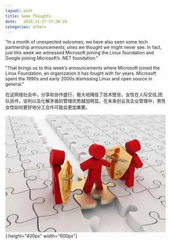 ```yaml
---
layout: post
title: Some Thoughts
date:   2016-11-17 17:38:39
categories: others
---
```


"In a month of unexpected outcomes, we have also seen some tech partnership announcements, ones we thought we might never see. In fact, just this week we witnessed Microsoft joining the Linux foundation and Google joining Microsoft’s .NET foundation."

"That brings us to this week’s announcements where Microsoft joined the Linux Foundation, an organization it has fought with for years. Microsoft spent the 1990s and early 2000s dismissing Linux and open source in general."

在这网络社会中，分享和协作盛行，极大地降低了技术壁垒。女性在人际交往,团队协作，谈判以及化解矛盾的管理优势越加明显。在未来创业及企业管理中，男性女性如何更好地分工合作可能会更加重要。

![be happy](/assets/cooperation.jpg){:height="400px" width="600px"}

